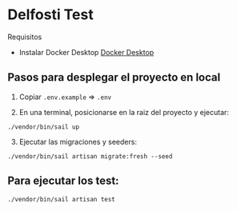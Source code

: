 # Delfosti Test

Requisitos

- Instalar Docker Desktop [Docker Desktop](https://www.docker.com/products/docker-desktop/)

## Pasos para desplegar el proyecto en local

1) Copiar ```.env.example``` => ```.env```

2) En una terminal, posicionarse en la raiz del proyecto y ejecutar:

```
./vendor/bin/sail up
```

3) Ejecutar las migraciones y seeders:

 ```
./vendor/bin/sail artisan migrate:fresh --seed
```

## Para ejecutar los test:

```
./vendor/bin/sail artisan test
```
